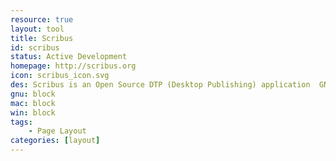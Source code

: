 ```yaml
---
resource: true
layout: tool
title: Scribus
id: scribus
status: Active Development
homepage: http://scribus.org
icon: scribus_icon.svg
des: Scribus is an Open Source DTP (Desktop Publishing) application  GNU/Linux and  Mac OS X and Windows.
gnu: block
mac: block
win: block
tags:
    - Page Layout
categories: [layout]
---
```


